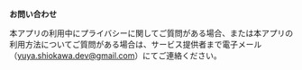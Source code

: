 **お問い合わせ**

本アプリの利用中にプライバシーに関してご質問がある場合、または本アプリの利用方法についてご質問がある場合は、サービス提供者まで電子メール（yuya.shiokawa.dev@gmail.com）にてご連絡ください。